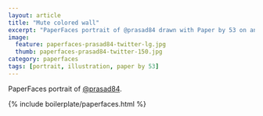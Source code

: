 ```yaml
---
layout: article
title: "Mute colored wall"
excerpt: "PaperFaces portrait of @prasad84 drawn with Paper by 53 on an iPad."
image: 
  feature: paperfaces-prasad84-twitter-lg.jpg
  thumb: paperfaces-prasad84-twitter-150.jpg
category: paperfaces
tags: [portrait, illustration, paper by 53]
---
```


PaperFaces portrait of [@prasad84](http://twitter.com/prasad84).

{% include boilerplate/paperfaces.html %}